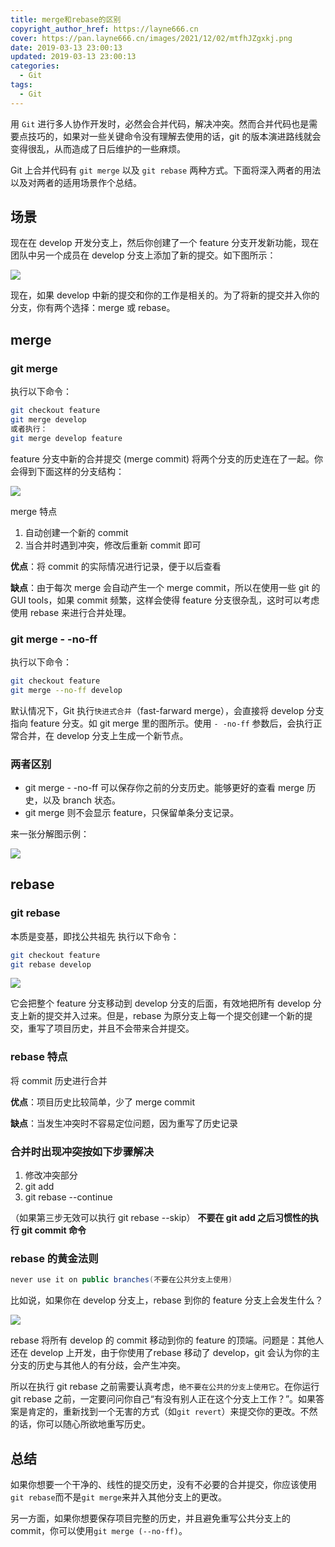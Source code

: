 ```yaml
---
title: merge和rebase的区别
copyright_author_href: https://layne666.cn
cover: https://pan.layne666.cn/images/2021/12/02/mtfhJZgxkj.png
date: 2019-03-13 23:00:13
updated: 2019-03-13 23:00:13
categories: 
  - Git
tags: 
  - Git
---
```


用 `Git` 进行多人协作开发时，必然会合并代码，解决冲突。然而合并代码也是需要点技巧的，如果对一些关键命令没有理解去使用的话，git 的版本演进路线就会变得很乱，从而造成了日后维护的一些麻烦。

Git 上合并代码有 `git merge` 以及 `git rebase` 两种方式。下面将深入两者的用法以及对两者的适用场景作个总结。

## 场景

现在在 develop 开发分支上，然后你创建了一个 feature 分支开发新功能，现在团队中另一个成员在 develop 分支上添加了新的提交。如下图所示：

![](https://pan.layne666.cn/images/2021/12/02/1qqZhD11WW.png)

现在，如果 develop 中新的提交和你的工作是相关的。为了将新的提交并入你的分支，你有两个选择：merge 或 rebase。

## merge

### git merge

执行以下命令：

```bash
git checkout feature
git merge develop
或者执行：
git merge develop feature
```

feature 分支中新的合并提交 (merge commit) 将两个分支的历史连在了一起。你会得到下面这样的分支结构：

![](https://pan.layne666.cn/images/2021/12/02/w88smkL1Nn.png)

merge 特点
1. 自动创建一个新的 commit
2. 当合并时遇到冲突，修改后重新 commit 即可

**优点**：将 commit 的实际情况进行记录，便于以后查看

**缺点**：由于每次 merge 会自动产生一个 merge commit，所以在使用一些 git 的 GUI tools，如果 commit 频繁，这样会使得 feature 分支很杂乱，这时可以考虑使用 rebase 来进行合并处理。

### git merge - -no-ff

执行以下命令：

```bash
git checkout feature
git merge --no-ff develop
```

默认情况下，Git 执行`快进式合并`（fast-farward merge），会直接将 develop 分支指向 feature 分支。如 git merge 里的图所示。使用 `- -no-ff` 参数后，会执行正常合并，在 develop 分支上生成一个新节点。

### 两者区别

* git merge - -no-ff 可以保存你之前的分支历史。能够更好的查看 merge 历史，以及 branch 状态。
* git merge 则不会显示 feature，只保留单条分支记录。

来一张分解图示例：

![](https://pan.layne666.cn/images/2021/12/02/ron492R7SX.png)

## rebase

### git rebase

本质是变基，即找公共祖先
执行以下命令：

```bash
git checkout feature
git rebase develop
```

![](https://pan.layne666.cn/images/2021/12/02/bI9ouZljBY.png)

它会把整个 feature 分支移动到 develop 分支的后面，有效地把所有 develop 分支上新的提交并入过来。但是，rebase 为原分支上每一个提交创建一个新的提交，重写了项目历史，并且不会带来合并提交。

### rebase 特点

将 commit 历史进行合并

**优点**：项目历史比较简单，少了 merge commit

**缺点**：当发生冲突时不容易定位问题，因为重写了历史记录

### 合并时出现冲突按如下步骤解决

1. 修改冲突部分
2. git add
3. git rebase --continue

（如果第三步无效可以执行 git rebase --skip）
**不要在 git add 之后习惯性的执行 git commit 命令**

### rebase 的黄金法则

```java
never use it on public branches(不要在公共分支上使用)
```

比如说，如果你在 develop 分支上，rebase 到你的 feature 分支上会发生什么？

![](https://pan.layne666.cn/images/2021/12/02/pg8NUrCJdR.png)

rebase 将所有 develop 的 commit 移动到你的 feature 的顶端。问题是：其他人还在 develop 上开发，由于你使用了rebase 移动了 develop，git 会认为你的主分支的历史与其他人的有分歧，会产生冲突。

所以在执行 git rebase 之前需要认真考虑，`绝不要在公共的分支上使用它`。在你运行 git rebase 之前，一定要问问你自己“有没有别人正在这个分支上工作？”。如果答案是肯定的，重新找到一个无害的方式（如`git revert`）来提交你的更改。不然的话，你可以随心所欲地重写历史。

## 总结

如果你想要一个干净的、线性的提交历史，没有不必要的合并提交，你应该使用`git rebase`而不是`git merge`来并入其他分支上的更改。

另一方面，如果你想要保存项目完整的历史，并且避免重写公共分支上的 commit，你可以使用`git merge (--no-ff)`。